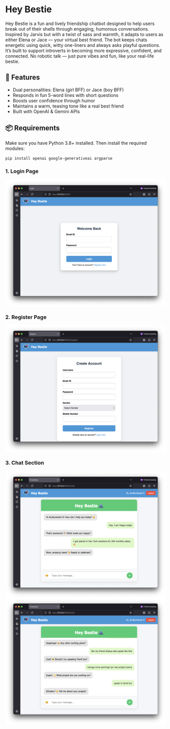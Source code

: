 # Hey Bestie

Hey Bestie is a fun and lively friendship chatbot designed to help users break out of their shells through engaging, humorous conversations. Inspired by Jarvis but with a twist of sass and warmth, it adapts to users as either Elena or Jace — your virtual best friend. The bot keeps chats energetic using quick, witty one-liners and always asks playful questions. It’s built to support introverts in becoming more expressive, confident, and connected. No robotic talk — just pure vibes and fun, like your real-life bestie.

## 🚀 Features

- Dual personalities: Elena (girl BFF) or Jace (boy BFF)
- Responds in fun 5-word lines with short questions
- Boosts user confidence through humor
- Maintains a warm, teasing tone like a real best friend
- Built with OpenAI & Gemini APIs

## 📦 Requirements

Make sure you have Python 3.8+ installed. Then install the required modules:

```bash
pip install openai google-generativeai argparse
```

### 1. Login Page
<img src="images/1.png" align="center">

### 2. Register Page
<img src="images/2.png" align="center">

### 3. Chat Section 
<img src="images/3.png" align="center">
<img src="images/4.png" align="center">